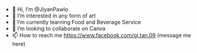 - 👋 Hi, I’m @JiyanPawlo
- 👀 I’m interested in any form of art
- 🌱 I’m currently learning Food and Beverage Service
- 💞️ I’m looking to collaborate on Canva
- 📫 How to reach me https://www.facebook.com/gi.tan.09 (message me here)

<!---
JiyanPawlo/JiyanPawlo is a ✨ special ✨ repository because its `README.md` (this file) appears on your GitHub profile.
You can click the Preview link to take a look at your changes.
--->
